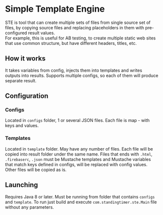 # Simple Template Engine

STE is tool that can create multiple sets of files from single source set of files, by copying source files and replacing placeholders in them with pre-configured result values.  
For example, this is useful for AB testing, to create multiple static web sites that use common structure, but have different headers, titles, etc.

## How it works
It takes variables from config, injects them into templates and writes outputs into results. 
Supports multiple configs, so each of them will produce separate result.

## Configuration

### Configs
Located in `configs` folder, 1 or several JSON files. Each file is map - with keys and values.

### Templates
Located in `template` folder. May have any number of files. Each file will be copied into result folder under the same name. 
Files that ends with `.html`, `.firebaserc`, `.json` must be Mustache templates and Mustache variables that match keys defined in configs, will be replaced with config values.
Other files will be copied as is.

## Launching
Requires Java 8 or later. Must be running from folder that contains `configs` and `template`. To run just build and execute `com.standingtimer.ste.Main` file without any parameters.
